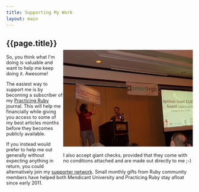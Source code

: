 ```yaml
---
title: Supporting My Work
layout: main
---
```


<div style="width: 350px; float: right; margin-top: 45px">
<img src="/images/giant_check.jpg">

<p style="font-size: 0.9em">I also accept giant checks, provided that they come
with no conditions attached and are made out directly to me ;-)</p>
</div>

<div style="width: 400; height: 425px;">
<h2>{{page.title}}</h2>

<div style="font-size: 0.9em">
<p>So, you think what I'm doing is valuable and want to help me keep doing it.
Awesome!</p>

<p>The easiest way to support me is by becoming a subscriber of my <a
href="http://practicingruby.com">Practicing Ruby</a> journal. This will help me
financially while giving you access to some of my best articles months
before they becomes publicly available.</p>

<p>If you instead would prefer to help me out generally without expecting
anything in return, you could alternatively join 
my <a href="http://majesticseacreature.com/support.html">supporter network</a>.
 Small monthly gifts from Ruby community members have helped both
 Mendicant University and Practicing Ruby stay afloat since early
 2011.</p>
</div>

</div>
